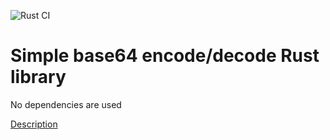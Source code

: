![Rust CI](https://github.com/zveroboy/base64-rs/actions/workflows/ci.yml/badge.svg)

# Simple base64 encode/decode Rust library

No dependencies are used

[Description](https://en.wikipedia.org/wiki/Base64)